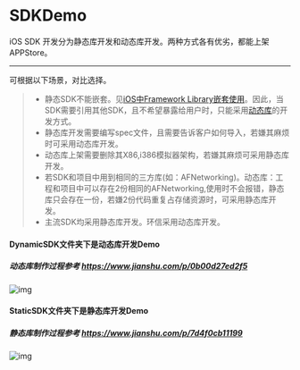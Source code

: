 # SDKDemo
iOS SDK 开发分为静态库开发和动态库开发。两种方式各有优劣，都能上架APPStore。

---

可根据以下场景，对比选择。
>* 静态SDK不能嵌套。见[iOS中Framework Library嵌套使用](https://www.jianshu.com/p/874e178cdc9d)。因此，当SDK需要引用其他SDK，且不希望暴露给用户时，只能采用[动态库](https://www.jianshu.com/p/0b00d27ed2f5)的开发方式。
>* 静态库开发需要编写spec文件，且需要告诉客户如何导入，若嫌其麻烦时可采用动态库开发。
>* 动态库上架需要删除其X86,i386模拟器架构，若嫌其麻烦可采用静态库开发。
>* 若SDK和项目中用到相同的三方库(如：AFNetworking)。动态库：工程和项目中可以存在2份相同的AFNetworking,使用时不会报错，静态库只会存在一份，若嫌2份代码重复占存储资源时，可采用静态库开发。
>* 主流SDK均采用静态库开发。环信采用动态库开发。


#### DynamicSDK文件夹下是动态库开发Demo
##### 动态库制作过程参考 https://www.jianshu.com/p/0b00d27ed2f5
![img](https://github.com/wutao23yzd/SDKDemo/blob/master/DynamicSDK/sdk.gif)
#### StaticSDK文件夹下是静态库开发Demo
##### 静态库制作过程参考 https://www.jianshu.com/p/7d4f0cb11199
![img](https://github.com/wutao23yzd/SDKDemo/blob/master/StaticSDK/staticPic.gif)








